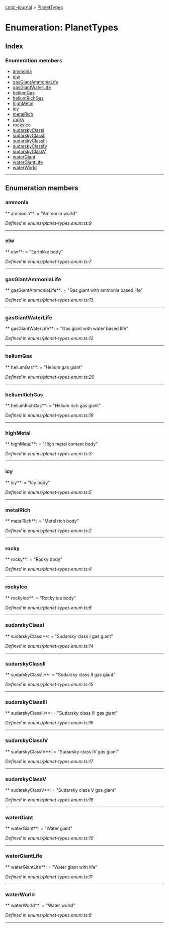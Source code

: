 [cmdr-journal](../README.md) > [PlanetTypes](../enums/planettypes.md)



# Enumeration: PlanetTypes

## Index

### Enumeration members

* [ammonia](planettypes.md#ammonia)
* [elw](planettypes.md#elw)
* [gasGiantAmmoniaLife](planettypes.md#gasgiantammonialife)
* [gasGiantWaterLife](planettypes.md#gasgiantwaterlife)
* [heliumGas](planettypes.md#heliumgas)
* [heliumRichGas](planettypes.md#heliumrichgas)
* [highMetal](planettypes.md#highmetal)
* [icy](planettypes.md#icy)
* [metalRich](planettypes.md#metalrich)
* [rocky](planettypes.md#rocky)
* [rockyIce](planettypes.md#rockyice)
* [sudarskyClassI](planettypes.md#sudarskyclassi)
* [sudarskyClassII](planettypes.md#sudarskyclassii)
* [sudarskyClassIII](planettypes.md#sudarskyclassiii)
* [sudarskyClassIV](planettypes.md#sudarskyclassiv)
* [sudarskyClassV](planettypes.md#sudarskyclassv)
* [waterGiant](planettypes.md#watergiant)
* [waterGiantLife](planettypes.md#watergiantlife)
* [waterWorld](planettypes.md#waterworld)



---
## Enumeration members
<a id="ammonia"></a>

###  ammonia

** ammonia**:    = "Ammonia world"

*Defined in enums/planet-types.enum.ts:9*





___

<a id="elw"></a>

###  elw

** elw**:    = "Earthlike body"

*Defined in enums/planet-types.enum.ts:7*





___

<a id="gasgiantammonialife"></a>

###  gasGiantAmmoniaLife

** gasGiantAmmoniaLife**:    = "Gas giant with ammonia based life"

*Defined in enums/planet-types.enum.ts:13*





___

<a id="gasgiantwaterlife"></a>

###  gasGiantWaterLife

** gasGiantWaterLife**:    = "Gas giant with water based life"

*Defined in enums/planet-types.enum.ts:12*





___

<a id="heliumgas"></a>

###  heliumGas

** heliumGas**:    = "Helium gas giant"

*Defined in enums/planet-types.enum.ts:20*





___

<a id="heliumrichgas"></a>

###  heliumRichGas

** heliumRichGas**:    = "Helium rich gas giant"

*Defined in enums/planet-types.enum.ts:19*





___

<a id="highmetal"></a>

###  highMetal

** highMetal**:    = "High metal content body"

*Defined in enums/planet-types.enum.ts:3*





___

<a id="icy"></a>

###  icy

** icy**:    = "Icy body"

*Defined in enums/planet-types.enum.ts:5*





___

<a id="metalrich"></a>

###  metalRich

** metalRich**:    = "Metal rich body"

*Defined in enums/planet-types.enum.ts:2*





___

<a id="rocky"></a>

###  rocky

** rocky**:    = "Rocky body"

*Defined in enums/planet-types.enum.ts:4*





___

<a id="rockyice"></a>

###  rockyIce

** rockyIce**:    = "Rocky ice body"

*Defined in enums/planet-types.enum.ts:6*





___

<a id="sudarskyclassi"></a>

###  sudarskyClassI

** sudarskyClassI**:    = "Sudarsky class I gas giant"

*Defined in enums/planet-types.enum.ts:14*





___

<a id="sudarskyclassii"></a>

###  sudarskyClassII

** sudarskyClassII**:    = "Sudarsky class II gas giant"

*Defined in enums/planet-types.enum.ts:15*





___

<a id="sudarskyclassiii"></a>

###  sudarskyClassIII

** sudarskyClassIII**:    = "Sudarsky class III gas giant"

*Defined in enums/planet-types.enum.ts:16*





___

<a id="sudarskyclassiv"></a>

###  sudarskyClassIV

** sudarskyClassIV**:    = "Sudarsky class IV gas giant"

*Defined in enums/planet-types.enum.ts:17*





___

<a id="sudarskyclassv"></a>

###  sudarskyClassV

** sudarskyClassV**:    = "Sudarsky class V gas giant"

*Defined in enums/planet-types.enum.ts:18*





___

<a id="watergiant"></a>

###  waterGiant

** waterGiant**:    = "Water giant"

*Defined in enums/planet-types.enum.ts:10*





___

<a id="watergiantlife"></a>

###  waterGiantLife

** waterGiantLife**:    = "Water giant with life"

*Defined in enums/planet-types.enum.ts:11*





___

<a id="waterworld"></a>

###  waterWorld

** waterWorld**:    = "Water world"

*Defined in enums/planet-types.enum.ts:8*





___


